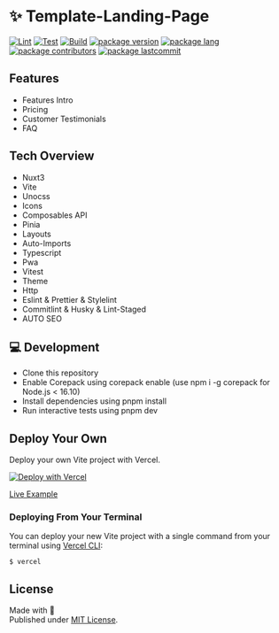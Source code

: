 # ✨ Template-Landing-Page

[![Lint][lint]](https://github.com/szmxx/template-landing-page/actions/workflows/lint.yml)
[![Test][test]](https://github.com/szmxx/template-landing-page/actions/workflows/test.yml)
[![Build][build]](https://github.com/szmxx/template-landing-page/actions/workflows/build.yml)
[![package version][version]][version]
[![package lang][lang]][lang]
[![package contributors][contributors]][contributors]
[![package lastcommit][lastcommit]][lastcommit]

## Features

- Features Intro
- Pricing
- Customer Testimonials
- FAQ

## Tech Overview

- Nuxt3
- Vite
- Unocss
- Icons
- Composables API
- Pinia
- Layouts
- Auto-Imports
- Typescript
- Pwa
- Vitest
- Theme
- Http
- Eslint & Prettier & Stylelint
- Commitlint & Husky & Lint-Staged
- AUTO SEO

## 💻 Development

- Clone this repository
- Enable Corepack using corepack enable (use npm i -g corepack for Node.js < 16.10)
- Install dependencies using pnpm install
- Run interactive tests using pnpm dev

## Deploy Your Own

Deploy your own Vite project with Vercel.

[![Deploy with Vercel](https://vercel.com/button)](https://vercel.com/new/clone?repository-url=https://github.com/vercel/vercel/tree/main/examples/vite&template=vite)

[Live Example](https://template-nuxt-one.vercel.app/)

### Deploying From Your Terminal

You can deploy your new Vite project with a single command from your terminal using [Vercel CLI](https://vercel.com/download):

```shell
$ vercel
```

## License

Made with 💛 \
Published under [MIT License](./LICENSE).

<!-- Badges -->

[lint]: https://github.com/szmxx/template-landing-page/actions/workflows/lint.yml/badge.svg
[build]: https://github.com/szmxx/template-landing-page/actions/workflows/build.yml/badge.svg
[test]: https://github.com/szmxx/template-landing-page/actions/workflows/test.yml/badge.svg
[lang]: https://img.shields.io/github/languages/top/szmxx/template-landing-page
[version]: https://img.shields.io/github/package-json/v/szmxx/template-landing-page
[contributors]: https://img.shields.io/github/contributors/szmxx/template-landing-page
[lastcommit]: https://img.shields.io/github/last-commit/szmxx/template-landing-page/main
